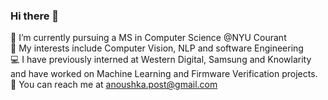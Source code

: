 ### Hi there 👋

💜 I’m currently pursuing a MS in Computer Science @NYU Courant\
🌱 My interests include Computer Vision, NLP and software Engineering  
:computer: I have previously interned at Western Digital, Samsung and Knowlarity and have worked on Machine Learning and Firmware Verification projects.\
:email: You can reach me at anoushka.post@gmail.com

